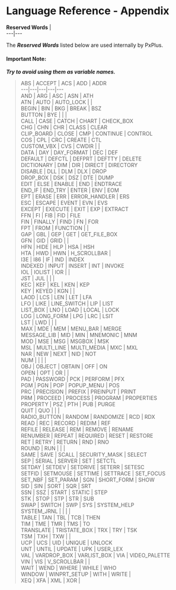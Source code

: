 # Language Reference - Appendix 

**Reserved Words** |   
---|---  
  
The **_Reserved Words_** listed below are used internally by PxPlus.

#### **Important Note:**  
**_Try to avoid using them as variable names._**

> ABS |  ACCEPT |  ACS |  ADD |  ADDR  
---|---|---|---|---  
AND |  ARG |  ASC |  ASN |  ATH  
ATN |  AUTO |  AUTO_LOCK |  |   
BEGIN |  BIN |  BKG |  BREAK |  BSZ  
BUTTON |  BYE |  |  |   
CALL |  CASE |  CATCH |  CHART |  CHECK_BOX  
CHG |  CHN |  CHR |  CLASS |  CLEAR  
CLIP_BOARD |  CLOSE |  CMP |  CONTINUE |  CONTROL  
COS |  CPL |  CRC |  CREATE |  CTL  
CUSTOM_VBX |  CVS |  CWDIR |  |   
DATA |  DAY |  DAY_FORMAT |  DEC |  DEF  
DEFAULT |  DEFCTL |  DEFPRT |  DEFTTY |  DELETE  
DICTIONARY |  DIM |  DIR |  DIRECT |  DIRECTORY  
DISABLE |  DLL |  DLM |  DLX |  DROP  
DROP_BOX |  DSK |  DSZ |  DTE |  DUMP  
EDIT |  ELSE |  ENABLE |  END |  ENDTRACE  
END_IF |  END_TRY |  ENTER |  ENV |  EOM  
EPT |  ERASE |  ERR |  ERROR_HANDLER |  ERS  
ESC |  ESCAPE |  EVENT |  EVN |  EVS  
EXCEPT |  EXECUTE |  EXIT |  EXP |  EXTRACT  
FFN |  FI |  FIB |  FID |  FILE  
FIN |  FINALLY |  FIND |  FN |  FOR  
FPT |  FROM |  FUNCTION |  |   
GAP |  GBL |  GEP |  GET |  GET_FILE_BOX  
GFN |  GID |  GRID |  |   
HFN |  HIDE |  HLP |  HSA |  HSH  
HTA |  HWD |  HWN |  H_SCROLLBAR |   
I3E |  I86 |  IF |  IND |  INDEX  
INDEXED |  INPUT |  INSERT |  INT |  INVOKE  
IOL |  IOLIST |  IOR |  |   
JST |  JUL |  |  |   
KEC |  KEF |  KEL |  KEN |  KEP  
KEY |  KEYED |  KGN |  |   
LAOD |  LCS |  LEN |  LET |  LFA  
LFO |  LIKE |  LINE_SWITCH |  LIP |  LIST  
LIST_BOX |  LNO |  LOAD |  LOCAL |  LOCK  
LOG |  LONG_FORM |  LPG |  LRC |  LSIT  
LST |  LWD |  |  |   
MAX |  MDE |  MEM |  MENU_BAR |  MERGE  
MESSAGE_LIB |  MID |  MIN |  MNEMONIC |  MNM  
MOD |  MSE |  MSG |  MSGBOX |  MSK  
MSL |  MULTI_LINE |  MULTI_MEDIA |  MXC |  MXL  
NAR |  NEW |  NEXT |  NID |  NOT  
NUM |  |  |  |   
OBJ |  OBJECT |  OBTAIN |  OFF |  ON  
OPEN |  OPT |  OR |  |   
PAD |  PASSWORD |  PCK |  PERFORM |  PFX  
PGM |  PGN |  POP |  POPUP_MENU |  POS  
PRC |  PRECISION |  PREFIX |  PREINPUT |  PRINT  
PRM |  PROCEED |  PROCESS |  PROGRAM |  PROPERTIES  
PROPERTY |  PSZ |  PTH |  PUB |  PURGE  
QUIT |  QUO |  |  |   
RADIO_BUTTON |  RANDOM |  RANDOMIZE |  RCD |  RDX  
READ |  REC |  RECORD |  REDIM |  REF  
REFILE |  RELEASE |  REM |  REMOVE |  RENAME  
RENUMBER |  REPEAT |  REQUIRED |  RESET |  RESTORE  
RET |  RETRY |  RETURN |  RND |  RNO  
ROUND |  RUN |  |  |   
SAME |  SAVE |  SCALL |  SECURITY_MASK |  SELECT  
SEP |  SERIAL |  SERVER |  SET |  SETCTL  
SETDAY |  SETDEV |  SETDRIVE |  SETERR |  SETESC  
SETFID |  SETMOUSE |  SETTIME |  SETTRACE |  SET_FOCUS  
SET_NBF |  SET_PARAM |  SGN |  SHORT_FORM |  SHOW  
SID |  SIN |  SORT |  SQR |  SRT  
SSN |  SSZ |  START |  STATIC |  STEP  
STK |  STOP |  STP |  STR |  SUB  
SWAP |  SWITCH |  SWP |  SYS |  SYSTEM_HELP  
SYSTEM_JRNL |  |  |  |   
TABLE |  TAN |  TBL |  TCB |  THEN  
TIM |  TME |  TMR |  TMS |  TO  
TRANSLATE |  TRISTATE_BOX |  TRX |  TRY |  TSK  
TSM |  TXH |  TXW |  |   
UCP |  UCS |  UID |  UNIQUE |  UNLOCK  
UNT |  UNTIL |  UPDATE |  UPK |  USER_LEX  
VAL |  VARDROP_BOX |  VARLIST_BOX |  VIA |  VIDEO_PALETTE  
VIN |  VIS |  V_SCROLLBAR |  |   
WAIT |  WEND |  WHERE |  WHILE |  WHO  
WINDOW |  WINPRT_SETUP |  WITH |  WRITE |   
XEQ |  XFA |  XML |  XOR | 
